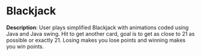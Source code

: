 # Blackjack
**Description**: User plays simplified Blackjack with animations coded using Java and Java swing. Hit to get another card, goal is to get as close to 21 as possible or exactly 21. Losing makes you lose points and winning makes you win points.

